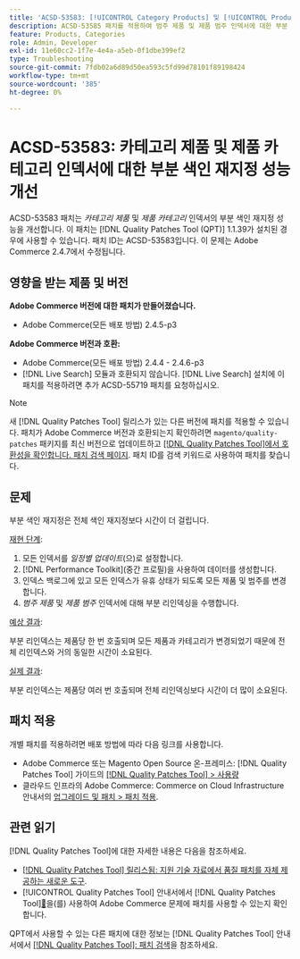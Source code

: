 ```yaml
---
title: 'ACSD-53583: [!UICONTROL Category Products] 및 [!UICONTROL Product Categories] 인덱서에 대한 부분 인덱스 성능을 개선합니다.'
description: ACSD-53585 패치를 적용하여 범주 제품 및 제품 범주 인덱서에 대한 부분 색인 재지정 성능을 개선합니다.
feature: Products, Categories
role: Admin, Developer
exl-id: 11e60cc2-1f7e-4e4a-a5eb-0f1dbe399ef2
type: Troubleshooting
source-git-commit: 7fdb02a6d89d50ea593c5fd99d78101f89198424
workflow-type: tm+mt
source-wordcount: '385'
ht-degree: 0%

---
```


# ACSD-53583: 카테고리 제품 및 제품 카테고리 인덱서에 대한 부분 색인 재지정 성능 개선

ACSD-53583 패치는 *카테고리 제품* 및 *제품 카테고리* 인덱서의 부분 색인 재지정 성능을 개선합니다. 이 패치는 [!DNL Quality Patches Tool (QPT)] 1.1.39가 설치된 경우에 사용할 수 있습니다. 패치 ID는 ACSD-53583입니다. 이 문제는 Adobe Commerce 2.4.7에서 수정됩니다.

## 영향을 받는 제품 및 버전

**Adobe Commerce 버전에 대한 패치가 만들어졌습니다.**

* Adobe Commerce(모든 배포 방법) 2.4.5-p3

**Adobe Commerce 버전과 호환:**

* Adobe Commerce(모든 배포 방법) 2.4.4 - 2.4.6-p3
* [!DNL Live Search] 모듈과 호환되지 않습니다. [!DNL Live Search] 설치에 이 패치를 적용하려면 추가 ACSD-55719 패치를 요청하십시오.

>[!NOTE]
>
>새 [!DNL Quality Patches Tool] 릴리스가 있는 다른 버전에 패치를 적용할 수 있습니다. 패치가 Adobe Commerce 버전과 호환되는지 확인하려면 `magento/quality-patches` 패키지를 최신 버전으로 업데이트하고 [[!DNL Quality Patches Tool]에서 호환성을 확인합니다. 패치 검색 페이지](https://experienceleague.adobe.com/tools/commerce-quality-patches/index.html). 패치 ID를 검색 키워드로 사용하여 패치를 찾습니다.

## 문제

부분 색인 재지정은 전체 색인 재지정보다 시간이 더 걸립니다.

<u>재현 단계</u>:

1. 모든 인덱서를 *일정별 업데이트*(으)로 설정합니다.
1. [!DNL Performance Toolkit]&#x200B;(중간 프로필)을 사용하여 데이터를 생성합니다.
1. 인덱스 백로그에 있고 모든 인덱스가 유휴 상태가 되도록 모든 제품 및 범주를 변경합니다.
1. *범주 제품* 및 *제품 범주* 인덱서에 대해 부분 리인덱싱을 수행합니다.

<u>예상 결과</u>:

부분 리인덱스는 제품당 한 번 호출되며 모든 제품과 카테고리가 변경되었기 때문에 전체 리인덱스와 거의 동일한 시간이 소요된다.

<u>실제 결과</u>:

부분 리인덱스는 제품당 여러 번 호출되며 전체 리인덱싱보다 시간이 더 많이 소요된다.

## 패치 적용

개별 패치를 적용하려면 배포 방법에 따라 다음 링크를 사용합니다.

* Adobe Commerce 또는 Magento Open Source 온-프레미스: [!DNL Quality Patches Tool] 가이드의 [[!DNL Quality Patches Tool] > 사용량](/help/tools/quality-patches-tool/usage.md)
* 클라우드 인프라의 Adobe Commerce: Commerce on Cloud Infrastructure 안내서의 [업그레이드 및 패치 > 패치 적용](https://experienceleague.adobe.com/docs/commerce-cloud-service/user-guide/develop/upgrade/apply-patches.html).

## 관련 읽기

[!DNL Quality Patches Tool]에 대한 자세한 내용은 다음을 참조하세요.

* [[!DNL Quality Patches Tool] 릴리스됨: 지원 기술 자료에서 품질 패치를 자체 제공하는 새로운 도구](https://experienceleague.adobe.com/en/docs/commerce-operations/tools/quality-patches-tool/quality-patches-tool-to-self-serve-quality-patches).
* [!UICONTROL Quality Patches Tool] 안내서에서  [!DNL Quality Patches Tool][&#128279;](/help/tools/quality-patches-tool/patches-available-in-qpt/check-patch-for-magento-issue-with-magento-quality-patches.md)을(를) 사용하여 Adobe Commerce 문제에 패치를 사용할 수 있는지 확인합니다.


QPT에서 사용할 수 있는 다른 패치에 대한 정보는 [!DNL Quality Patches Tool] 안내서에서 [[!DNL Quality Patches Tool]: 패치 검색](https://experienceleague.adobe.com/tools/commerce-quality-patches/index.html)을 참조하세요.
